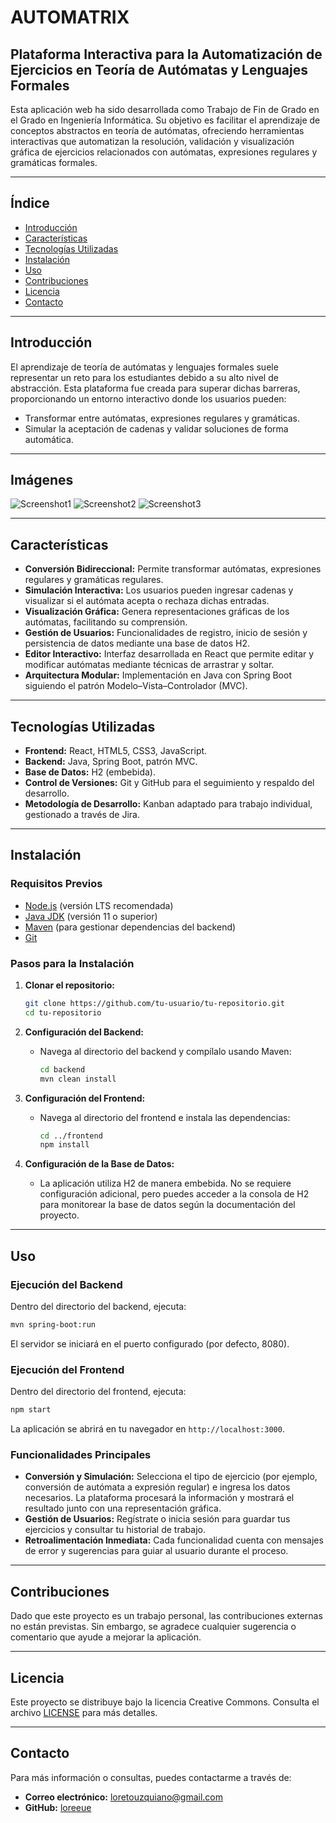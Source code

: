 # AUTOMATRIX
## Plataforma Interactiva para la Automatización de Ejercicios en Teoría de Autómatas y Lenguajes Formales

Esta aplicación web ha sido desarrollada como Trabajo de Fin de Grado en el Grado en Ingeniería Informática. Su objetivo es facilitar el aprendizaje de conceptos abstractos en teoría de autómatas, ofreciendo herramientas interactivas que automatizan la resolución, validación y visualización gráfica de ejercicios relacionados con autómatas, expresiones regulares y gramáticas formales.

---

## Índice

- [Introducción](#introducción)
- [Características](#características)
- [Tecnologías Utilizadas](#tecnologías-utilizadas)
- [Instalación](#instalación)
- [Uso](#uso)
- [Contribuciones](#contribuciones)
- [Licencia](#licencia)
- [Contacto](#contacto)

---

## Introducción

El aprendizaje de teoría de autómatas y lenguajes formales suele representar un reto para los estudiantes debido a su alto nivel de abstracción. Esta plataforma fue creada para superar dichas barreras, proporcionando un entorno interactivo donde los usuarios pueden:
- Transformar entre autómatas, expresiones regulares y gramáticas.
- Simular la aceptación de cadenas y validar soluciones de forma automática.

---

## Imágenes

![Screenshot1](imgs/home.png)
![Screenshot2](imgs/draw.png)
![Screenshot3](imgs/docs.png)

---

## Características

- **Conversión Bidireccional:** Permite transformar autómatas, expresiones regulares y gramáticas regulares.
- **Simulación Interactiva:** Los usuarios pueden ingresar cadenas y visualizar si el autómata acepta o rechaza dichas entradas.
- **Visualización Gráfica:** Genera representaciones gráficas de los autómatas, facilitando su comprensión.
- **Gestión de Usuarios:** Funcionalidades de registro, inicio de sesión y persistencia de datos mediante una base de datos H2.
- **Editor Interactivo:** Interfaz desarrollada en React que permite editar y modificar autómatas mediante técnicas de arrastrar y soltar.
- **Arquitectura Modular:** Implementación en Java con Spring Boot siguiendo el patrón Modelo–Vista–Controlador (MVC).

---

## Tecnologías Utilizadas

- **Frontend:** React, HTML5, CSS3, JavaScript.
- **Backend:** Java, Spring Boot, patrón MVC.
- **Base de Datos:** H2 (embebida).
- **Control de Versiones:** Git y GitHub para el seguimiento y respaldo del desarrollo.
- **Metodología de Desarrollo:** Kanban adaptado para trabajo individual, gestionado a través de Jira.

---

## Instalación

### Requisitos Previos

- [Node.js](https://nodejs.org/) (versión LTS recomendada)
- [Java JDK](https://www.oracle.com/java/technologies/javase-jdk11-downloads.html) (versión 11 o superior)
- [Maven](https://maven.apache.org/) (para gestionar dependencias del backend)
- [Git](https://git-scm.com/)

### Pasos para la Instalación

1. **Clonar el repositorio:**

   ```bash
   git clone https://github.com/tu-usuario/tu-repositorio.git
   cd tu-repositorio
   ```

2. **Configuración del Backend:**

   - Navega al directorio del backend y compílalo usando Maven:

     ```bash
     cd backend
     mvn clean install
     ```

3. **Configuración del Frontend:**

   - Navega al directorio del frontend e instala las dependencias:

     ```bash
     cd ../frontend
     npm install
     ```

4. **Configuración de la Base de Datos:**

   - La aplicación utiliza H2 de manera embebida. No se requiere configuración adicional, pero puedes acceder a la consola de H2 para monitorear la base de datos según la documentación del proyecto.

---

## Uso

### Ejecución del Backend

Dentro del directorio del backend, ejecuta:

```bash
mvn spring-boot:run
```

El servidor se iniciará en el puerto configurado (por defecto, 8080).

### Ejecución del Frontend

Dentro del directorio del frontend, ejecuta:

```bash
npm start
```

La aplicación se abrirá en tu navegador en `http://localhost:3000`.

### Funcionalidades Principales

- **Conversión y Simulación:** Selecciona el tipo de ejercicio (por ejemplo, conversión de autómata a expresión regular) e ingresa los datos necesarios. La plataforma procesará la información y mostrará el resultado junto con una representación gráfica.
- **Gestión de Usuarios:** Regístrate o inicia sesión para guardar tus ejercicios y consultar tu historial de trabajo.
- **Retroalimentación Inmediata:** Cada funcionalidad cuenta con mensajes de error y sugerencias para guiar al usuario durante el proceso.

---

## Contribuciones

Dado que este proyecto es un trabajo personal, las contribuciones externas no están previstas. Sin embargo, se agradece cualquier sugerencia o comentario que ayude a mejorar la aplicación.

---

## Licencia

Este proyecto se distribuye bajo la licencia Creative Commons. Consulta el archivo [LICENSE](LICENSE) para más detalles.

---

## Contacto

Para más información o consultas, puedes contactarme a través de:

- **Correo electrónico:** loretouzquiano@gmail.com
- **GitHub:** [loreeue](https://github.com/loreeue)
